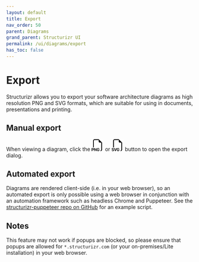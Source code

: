 ```yaml
---
layout: default
title: Export
nav_order: 50
parent: Diagrams
grand_parent: Structurizr UI
permalink: /ui/diagrams/export
has_toc: false
---
```


# Export

Structurizr allows you to export your software architecture diagrams as high resolution PNG and SVG formats,
which are suitable for using in documents, presentations and printing.

## Manual export

When viewing a diagram, click the ![graph button](../bootstrap-icons/filetype-png.svg) or ![graph button](../bootstrap-icons/filetype-svg.svg) button to open the export dialog.

## Automated export

Diagrams are rendered client-side (i.e. in your web browser), so an automated export is only possible using a web browser
in conjunction with an automation framework such as headless Chrome and Puppeteer.
See the [structurizr-puppeteer repo on GitHub](https://github.com/structurizr/puppeteer) for an example script.

## Notes

This feature may not work if popups are blocked, so please ensure that popups are allowed for `*.structurizr.com`
(or your on-premises/Lite installation) in your web browser.